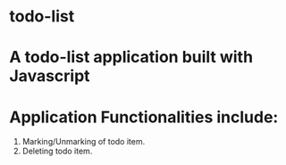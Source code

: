 # todo-list
A todo-list application built with Javascript
======================================
Application Functionalities include:
======================================
1. Marking/Unmarking of todo item.
2. Deleting todo item.
